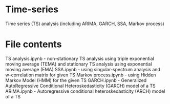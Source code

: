 # Time-series
Time series (TS) analysis (including ARIMA, GARCH, SSA, Markov process)
# File contents
TS analysis.ipynb - non-stationary TS analysis using triple exponential moving average (TEMA) and stationary TS analysis using exponential moving average (EMA)
SSA.ipynb - using singular-spectrum analysis and w-correlation matrix for given TS
Markov process.ipynb - using Hidden Markov Model (HMM) for the given TS
GARCH.ipynb - Generalized AutoRegressive Conditional Heteroskedasticity (GARCH) model of a TS
ARIMA.ipynb - Autoregressive conditional heteroskedasticity (ARCH) model of a TS
